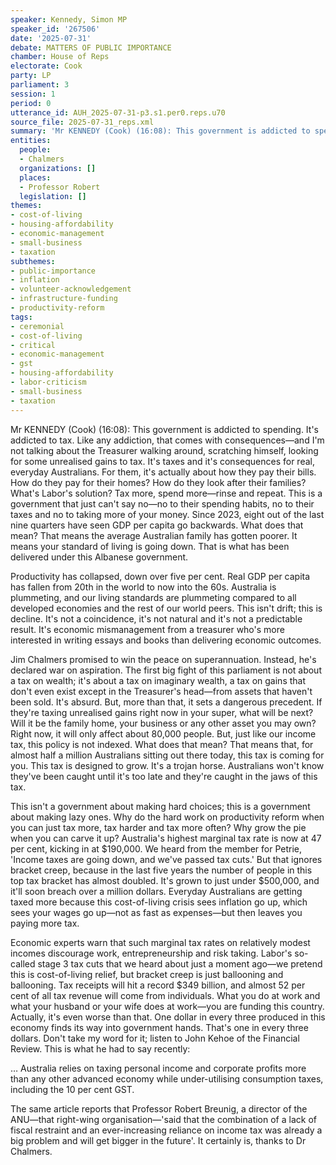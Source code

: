 ```yaml
---
speaker: Kennedy, Simon MP
speaker_id: '267506'
date: '2025-07-31'
debate: MATTERS OF PUBLIC IMPORTANCE
chamber: House of Reps
electorate: Cook
party: LP
parliament: 3
session: 1
period: 0
utterance_id: AUH_2025-07-31-p3.s1.per0.reps.u70
source_file: 2025-07-31_reps.xml
summary: 'Mr KENNEDY (Cook) (16:08): This government is addicted to spending...'
entities:
  people:
  - Chalmers
  organizations: []
  places:
  - Professor Robert
  legislation: []
themes:
- cost-of-living
- housing-affordability
- economic-management
- small-business
- taxation
subthemes:
- public-importance
- inflation
- volunteer-acknowledgement
- infrastructure-funding
- productivity-reform
tags:
- ceremonial
- cost-of-living
- critical
- economic-management
- gst
- housing-affordability
- labor-criticism
- small-business
- taxation
---
```


Mr KENNEDY (Cook) (16:08): This government is addicted to spending. It's addicted to tax. Like any addiction, that comes with consequences—and I'm not talking about the Treasurer walking around, scratching himself, looking for some unrealised gains to tax. It's taxes and it's consequences for real, everyday Australians. For them, it's actually about how they pay their bills. How do they pay for their homes? How do they look after their families? What's Labor's solution? Tax more, spend more—rinse and repeat. This is a government that just can't say no—no to their spending habits, no to their taxes and no to taking more of your money. Since 2023, eight out of the last nine quarters have seen GDP per capita go backwards. What does that mean? That means the average Australian family has gotten poorer. It means your standard of living is going down. That is what has been delivered under this Albanese government.

Productivity has collapsed, down over five per cent. Real GDP per capita has fallen from 20th in the world to now into the 60s. Australia is plummeting, and our living standards are plummeting compared to all developed economies and the rest of our world peers. This isn't drift; this is decline. It's not a coincidence, it's not natural and it's not a predictable result. It's economic mismanagement from a treasurer who's more interested in writing essays and books than delivering economic outcomes.

Jim Chalmers promised to win the peace on superannuation. Instead, he's declared war on aspiration. The first big fight of this parliament is not about a tax on wealth; it's about a tax on imaginary wealth, a tax on gains that don't even exist except in the Treasurer's head—from assets that haven't been sold. It's absurd. But, more than that, it sets a dangerous precedent. If they're taxing unrealised gains right now in your super, what will be next? Will it be the family home, your business or any other asset you may own? Right now, it will only affect about 80,000 people. But, just like our income tax, this policy is not indexed. What does that mean? That means that, for almost half a million Australians sitting out there today, this tax is coming for you. This tax is designed to grow. It's a trojan horse. Australians won't know they've been caught until it's too late and they're caught in the jaws of this tax.

This isn't a government about making hard choices; this is a government about making lazy ones. Why do the hard work on productivity reform when you can just tax more, tax harder and tax more often? Why grow the pie when you can carve it up? Australia's highest marginal tax rate is now at 47 per cent, kicking in at $190,000. We heard from the member for Petrie, 'Income taxes are going down, and we've passed tax cuts.' But that ignores bracket creep, because in the last five years the number of people in this top tax bracket has almost doubled. It's grown to just under $500,000, and it'll soon breach over a million dollars. Everyday Australians are getting taxed more because this cost-of-living crisis sees inflation go up, which sees your wages go up—not as fast as expenses—but then leaves you paying more tax.

Economic experts warn that such marginal tax rates on relatively modest incomes discourage work, entrepreneurship and risk taking. Labor's so-called stage 3 tax cuts that we heard about just a moment ago—we pretend this is cost-of-living relief, but bracket creep is just ballooning and ballooning. Tax receipts will hit a record $349 billion, and almost 52 per cent of all tax revenue will come from individuals. What you do at work and what your husband or your wife does at work—you are funding this country. Actually, it's even worse than that. One dollar in every three produced in this economy finds its way into government hands. That's one in every three dollars. Don't take my word for it; listen to John Kehoe of the Financial Review. This is what he had to say recently:

… Australia relies on taxing personal income and corporate profits more than any other advanced economy while under-utilising consumption taxes, including the 10 per cent GST.

The same article reports that Professor Robert Breunig, a director of the ANU—that right-wing organisation—'said that the combination of a lack of fiscal restraint and an ever-increasing reliance on income tax was already a big problem and will get bigger in the future'. It certainly is, thanks to Dr Chalmers.